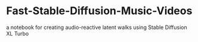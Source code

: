 # Fast-Stable-Diffusion-Music-Videos
a notebook for creating audio-reactive latent walks using Stable Diffusion XL Turbo
